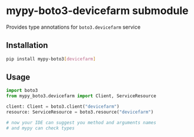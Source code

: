 # mypy-boto3-devicefarm submodule

Provides type annotations for `boto3.devicefarm` service

## Installation

```bash
pip install mypy-boto3[devicefarm]
```

## Usage

```python
import boto3
from mypy_boto3.devicefarm import Client, ServiceResource

client: Client = boto3.client("devicefarm")
resource: ServiceResource = boto3.resource("devicefarm")

# now your IDE can suggest you method and arguments names
# and mypy can check types
```

